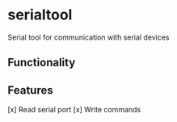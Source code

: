 # serialtool
Serial tool for communication with serial devices

## Functionality

## Features
[x] Read serial port
[x] Write commands